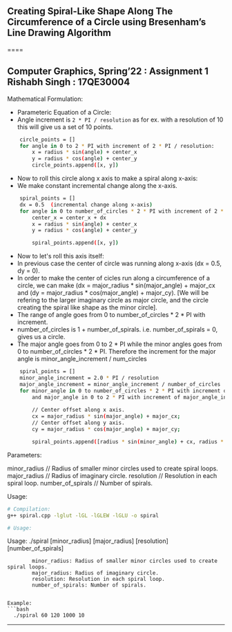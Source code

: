 ## Creating Spiral-Like Shape Along The Circumference of a Circle using Bresenham’s Line Drawing Algorithm
====

Computer Graphics, Spring’22 : Assignment 1
Rishabh Singh : 17QE30004
---

Mathematical Formulation:

- Parameteric Equation of a Circle:
- Angle increment is `2 * PI / resolution` as for ex. with a resolution of 10
  this will give us a set of 10 points.

```bash
    circle_points = []
    for angle in 0 to 2 * PI with increment of 2 * PI / resolution:
        x = radius * sin(angle) + center_x
        y = radius * cos(angle) + center_y
        circle_points.append([x, y])
```

- Now to roll this circle along x axis to make a spiral along x-axis:
- We make constant incremental change along the x-axis.

```bash
    spiral_points = []
    dx = 0.5  (incremental change along x-axis)
    for angle in 0 to number_of_circles * 2 * PI with increment of 2 * PI / resolution:
        center_x = center_x + dx
        x = radius * sin(angle) + center_x
        y = radius * cos(angle) + center_y

        spiral_points.append([x, y])
```

- Now to let's roll this axis itself:
- In previous case the center of circle was running along x-axis (dx = 0.5, dy = 0).
- In order to make the center of cicles run along a circumference of a circle, we can 
  make (dx = major_radius * sin(major_angle) + major_cx
  and  (dy = major_radius * cos(major_angle) + major_cy).
  [We will be refering to the larger imaginary circle as major circle, and the circle
   creating the spiral like shape as the minor circle].
- The range of angle goes from 0 to number_of_circles * 2 * PI with increment.
- number_of_circles is 1 + number_of_spirals. i.e. number_of_spirals = 0, gives us
  a circle.
- The major angle goes from 0 to 2 * PI while the minor angles goes from 
  0 to number_of_circles * 2 * PI. Therefore the increment for the major angle is 
  minor_angle_increment / num_circles

```bash
    spiral_points = []
    minor_angle_increment = 2.0 * PI / resolution
    major_angle_increment = minor_angle_increment / number_of_circles
    for minor_angle in 0 to number_of_circles * 2 * PI with increment of minor_angle_increment
        and major_angle in 0 to 2 * PI with increment of major_angle_increment:
        
        // Center offset along x axis.
        cx = major_radius * sin(major_angle) + major_cx;
        // Center offset along y axis.
        cy = major_radius * cos(major_angle) + major_cy;

        spiral_points.append([radius * sin(minor_angle) + cx, radius * cos(minor_angle) + cy])
```

Parameters:

minor_radius // Radius of smaller minor circles used to create spiral loops.
major_radius // Radius of imaginary circle.
resolution // Resolution in each spiral loop. 
number_of_spirals // Number of spirals.

Usage:
```bash
# Compilation:
g++ spiral.cpp -lglut -lGL -lGLEW -lGLU -o spiral

# Usage:
```
 Usage: 
 ./spiral [minor_radius] [major_radius] [resolution] [number_of_spirals]

            minor_radius: Radius of smaller minor circles used to create spiral loops.
            major_radius: Radius of imaginary circle.
            resolution: Resolution in each spiral loop.
            number_of_spirals: Number of spirals.
```

Example:
```bash
  ./spiral 60 120 1000 10
```
---
